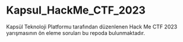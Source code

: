 # Kapsul_HackMe_CTF_2023
Kapsül Teknoloji Platformu tarafından düzenlenen Hack Me CTF 2023 yarışmasının ön eleme soruları bu repoda bulunmaktadır.
